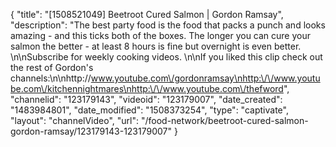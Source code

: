 {
    "title": "[1508521049] Beetroot Cured Salmon | Gordon Ramsay",
    "description": "The best party food is the food that packs a punch and looks amazing - and this ticks both of the boxes. The longer you can cure your salmon the better - at least 8 hours is fine but overnight is even better. \n\nSubscribe for weekly cooking videos. \n\nIf you liked this clip check out the rest of Gordon's channels:\n\nhttp:\/\/www.youtube.com\/gordonramsay\nhttp:\/\/www.youtube.com\/kitchennightmares\nhttp:\/\/www.youtube.com\/thefword",
    "channelid": "123179143",
    "videoid": "123179007",
    "date_created": "1483984801",
    "date_modified": "1508373254",
    "type": "captivate",
    "layout": "channelVideo",
    "url": "\/food-network\/beetroot-cured-salmon-gordon-ramsay\/123179143-123179007"
}